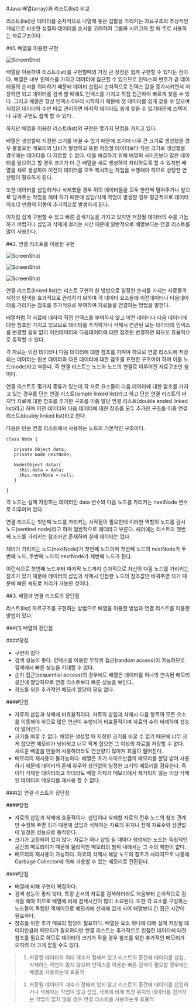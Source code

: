 #Java 배열(array)과 리스트(list) 비교

리스트(list)란 데이터를 순차적으로 나열해 놓은 집합을 가리키는 자료구조의 추상적인 개념으로 비슷한 성질의 데이터를 순서를 고려하여 그룹화 시키고자 할 때 주로 사용하는 자료구조이다.

##1. 배열을 이용한 구현

![ScreenShot](http://cfile24.uf.tistory.com/image/25299C37533F74A602E561)

배열을 이용하여 리스트(list)를 구현할때의 가장 큰 장점은 쉽게 구현할 수 있다는 점이다. 배열은 내부 인덱스를 가지고 데이터에 접근할 수 있으므로 인덱스의 번호가 곧 데이터들의 순서를 의미하기 때문에 데이터 삽입시 순차적으로 인덱스 값을 증가시키면서 저장하면 되고 데이터를 검색 할 때에도 인덱스를 가지고 직접 접근하여 빠르게 찾을 수 있다.
그리고 배열은 항상 인덱스 0부터 시작하기 때문에 첫 데이터를 쉽게 찾을 수 있으며 저장된 데이터의 수만 따로 관리하면 마지막 데이터도 쉽게 찾을 수 있기때문에 스택이나 큐의 구현도 쉽게 할 수 있다.

하지만 배열을 이용한 리스트(list)의 구현은 몇가지 단점을 가지고 있다.

배열은 생성할때 지정한 크기를 바꿀 수 없기 때문에 초기에 너무 큰 크기로 생성했을 경우 불필요한 메모리의 낭비가 발생하고 또한 저장할 데이터보다 작은 크기로 생성했을 경우에는 데이터를 다 저장할 수 없다.
이를 해결하기 위해 배열의 사이즈보다 많은 데이터를 담으려고 할 경우 크기가 더 큰 배열을 새로 생성하여 처리하도록 할 수 있지만 배열을 새로 생성하여 이전의 데이터를 모두 복사하는 작업을 수행해야 하므로 상당한 연산량이 필요하게 된다.

또한 데이터를 삽입하거나  삭제했을 경우 뒤의 데이터들을 모두 한칸씩 밀어주거나 앞으로 당겨주는 작업을 해야 하기 때문에 삽입/삭제 작업이 발생할 경우 평균적으로 데이터의수/2 만큼의 이동이 추가적으로 발생하게 된다.

이처럼 쉽게 구현할 수 있고 빠른 검색기능을 가지고 있지만 저장될 데이터의 수를 가늠하기 어렵거나 삽입과 삭제에 걸리는 시간 때문에 일반적으로 배열보다는 연결 리스트를 많이 사용한다.

##2. 연결 리스트를 이용한 구현

![ScreenShot](http://cfile25.uf.tistory.com/image/2351C835533F74C723CA07)


![ScreenShot](http://cfile8.uf.tistory.com/image/24377535533F74C82E3D18)


![ScreenShot](http://cfile10.uf.tistory.com/image/2368CD35533F74C91A6E9B)


연결 리스트(linked list)는 리스트 구현의 한 방법으로 일정한 순서를 가지는 자료들의 저장과 탐색을 효과적으로 관리하기 위하여 각 데이터 요소들에 이전데이터나 다음데이터를 가리키는 참조를 추가적으로 부여하여 자료들을 연결하는 방법을 말한다.

배열처럼 각 자료에 대하여 직접 인덱스를 부여하지 않고 이전 데이터나 다음 데이터에 대한 참조만 가지고 있으므로 데이터를 추가하거나 삭제시 연관된 모든 데이터의 인덱스를 변경할 필요 없이 이전데이터와 다음데이터에 대한 참조만 변경하면 되므로 효율적으로 동작할 수 있다.

각 자료는 이전 데이터나 다음 데이터에 대한 참조를 가져야 하므로 연결 리스트에 저장되는 데이터는 원본 데이터와 다른 데이터에 대한 참조를 표현한 구조여야 하며 이를 노드(node)라고 부른다. 즉 연결 리스트는 노드와 노드의 연결로 이루어진 자료구조인 셈이다.

연결 리스트도 몇가지 종류가 있는데 각 자료 요소들이 다음 데이터에 대한 참조를 가지고 있는 경우를 단순 연결 리스트(simple linked list)라고 하고 단순 연결 리스트의 마지막 자료에 대한 참조를 추가한 구조를 이중 말단 연결 리스트(double ended linked list)라고 하며 이전 데이터와 다음 데이터에 대한 참조를 모두 추가한 구조를 이중 연결 리스트(doubly linked list)라고 한다.

다음은 단순 연결 리스트에서 사용하는 노드의 기본적인 구조이다.

	class Node {
	
	   private Object data;
	   private Node nextNode;
	
	   Node(Object data){
         this.data = data;
         this.nextNode = null;
	   }
	   
	}

각 노드는 실제 저장하는 데이터인 data 변수와 다음 노드를 가리키는 nextNode 변수로 이루어져 있다.

연결 리스트는 첫번째 노드를 가리키는 시작점이 필요한데 이러한 역할의 노드를 감시 노드(sentinel node)라고 하며 일반적으로 헤더라고 부른다. 헤더에는 리스트의 첫번째 노드를 가리키는 참조자만 존재하며 실제 데이터는 없다.

헤더가 가리키는 노드(nextNode)가 첫번째 노드이며 첫번째 노드의 nextNode가 두번째 노드, 두번째 노드의 nextNode가 세번째 노드가 된다.

이런식으로 첫번째 노드부터 마지막 노드까지 순차적으로 자신의 다음 노드를 가리키는 참조가 있기 때문에 데이터의 삽입과 삭제시 인접한 노드의 참조값만 바꿔주면 되기 때문에 빠른 속도로 처리가 가능한 것이다.


##3. 배열과 연결 리스트의 장단점

리스트(list) 자료구조를 구현하는 방법으로 배열을 이용한 방법과 연결 리스트를 이용한 방법이 있다.

###(1) 배열의 장단점

####장점
- 구현이 쉽다
- 검색 성능이 좋다. 인덱스를 이용한 무작위 접근(random access)이 가능하므로 검색에서 빠른 성능을 기대할 수 있다.
- 순차 접근(sequential access)의 경우에도 배열은 데이터를 하나의 연속된 메모리 공간에 할당하므로 연결 리스트보다 빠른 성능을 보인다.
- 참조를 위한 추가적인 메모리 할당이 필요 없다.

####단점
- 자료의 삽입과 삭제에 비효율적이다. 자료의 삽입과 삭제시 다음 항목의 모든 요소를 이동해야 하므로 많은 연산이 수행되어 비효율적이며 자료의 수와 비례하여 성능이 떨어진다.
- 크기를 바꿀 수 없다. 배열은 생성할 때 지정한 크기를 바꿀 수 없기 때문에 너무 크게 잡으면 메모리가 낭비되고 너무 작게 잡으면 그 이상의 자료를 저장할 수 없다. 새로운 배열을 만들어 사용하더라도 연산량이 많아져 효율이 떨어진다.
- 메모리의 재사용이 불가능하다. 배열은 초기 사이즈만큼의 메모리를 할당 받아 사용하기 때문에 데이터의 존재 유무와 상관없이 일정한 크기의 메모리를 점유한다. 즉 이미 삭제한 데이터라고 하더라도 배열 자체가 메모리에서 제거되지 않는 이상 삭제된 데이터의 메모리를 재사용 할 수 없다.

###(2) 연결 리스트의 장단점

####장점
- 자료의 삽입과 삭제에 효율적이다. 삽입이나 삭제할 자료의 전후 노드의 참조 관계만 수정해 주면 되기 때문에 삽입과 삭제하는 자료의 위치나 전체 자료수와 상관없이 일정한 성능으로 동작한다.
- 크기가 고정되어 있지 않다. 자료가 하나 삽입 될 때마다 생성되는 노드는 독립적인 공간의 메모리이기 때문에 물리적인 메모리의 범위 내에서는 그 수의 제한이 없다.
- 메모리의 재사용이 가능하다. 자료의 삭제시 해당 노드의 참조가 사라지므로 나중에 Garbage Collector에 의해 가용할 수 있는 메모리로 전환된다.

####단점
- 배열에 비해 구현이 복잡하다.
- 검색 성능이 좋지 않다. 특정 순서의 자료를 검색하더라도 처음부터 순차적으로 검색을 해야 하므로 배열에 비해 검색시간이 많이 소요된다. 또한 각 요소를 구성하는 노드들이 독립된 객체이므로 메모리에 산재해 있게 되어 배열보다 긴 접근 시간이 필요하다.
- 참조를 위한 추가 메모리 할당이 필요하다. 배열은 요소 하나에 대해 실제 저장될 데이터만큼의 메모리가 필요하디만 연결 리스트는 추가적으로 인접한 데이터에 대한 참조를 필요로 하므로 데이터의 크기가 작을 경우 참조를 위한 추가적인 메모리가 오히려 더 크게 잡힐 수도 있다.

>1. 저장할 데이터의 최대 개수가 정해져 있고 리스트의 중간에 데이터를 삽입, 삭제하는 작업이 많지 않으며 인덱스를 이용한 빠른 검색이 필요할 경우에는 배열을 사용하는게 효율적

>1. 저장될 데이터의 개수가 정해져 있지 않고 리스트의 중간에 데이터를 삽입하거나 삭제하는 작업이 많고 삽입, 삭제에 비해 특정 위치의 데이터를 검색하는 작업이 많지 않을 경우 연결 리스트를 사용하는게 효율적